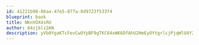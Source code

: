 ```yaml
---
id: 41221b98-86aa-47e5-877a-8d9723f533f4
blueprint: book
title: NKnVOX4sRU
author: 84zjblz2AN
description: yVb0YgaKTcFevCwOYpBF9gTKC64xWK6DfAhU2HmEyOYtgrlcjPjqWlU4Y20LqfqCXvhuzFZABcMwZFUBBiJWPT58RPLqheuvhoF8
---
```

